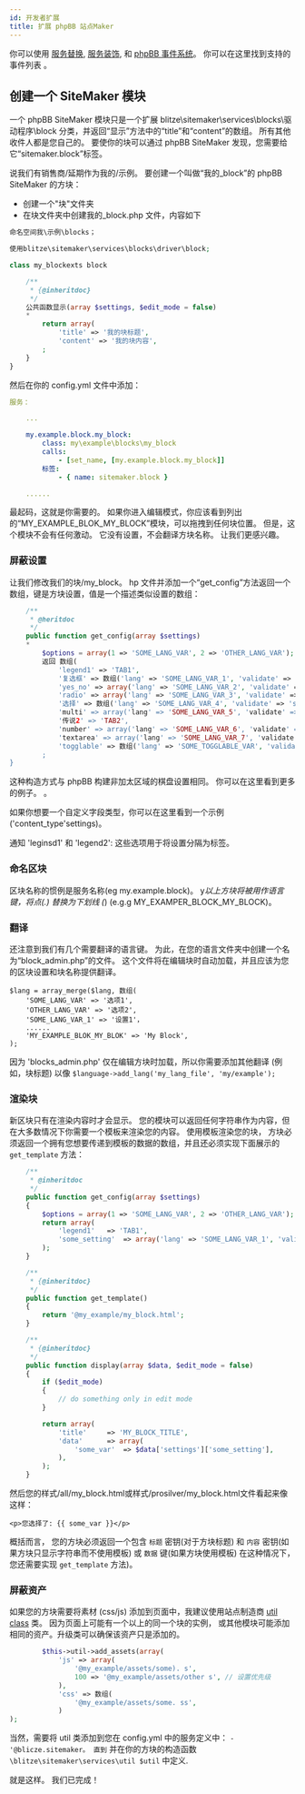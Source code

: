 ```yaml
---
id: 开发者扩展
title: 扩展 phpBB 站点Maker
---
```


你可以使用 [服务替换](https://area51.phpbb.com/docs/dev/3.2.x/extensions/tutorial_advanced.html#using-service-replacement), [服务装饰](https://area51.phpbb.com/docs/dev/3.2.x/extensions/tutorial_advanced.html#using-service-decoration), 和 [phpBB 事件系统](https://area51.phpbb.com/docs/dev/3.2.x/extensions/tutorial_events.html)。 你可以在这里找到支持的事件列表 [](./developer-events.md)。

## 创建一个 SiteMaker 模块

一个 phpBB SiteMaker 模块只是一个扩展 blitze\sitemaker\services\blocks\驱动程序\block 分类，并返回“显示”方法中的“title”和“content”的数组。 所有其他收件人都是您自己的。 要使你的块可以通过 phpBB SiteMaker 发现，您需要给它“sitemaker.block”标签。

说我们有销售商/延期作为我的/示例。 要创建一个叫做“我的_block”的 phpBB SiteMaker 的方块：

- 创建一个"块"文件夹
- 在块文件夹中创建我的_block.php 文件，内容如下

```php
命名空间我\示例\blocks；

使用blitze\sitemaker\services\blocks\driver\block;

class my_blockexts block

    /**
     * {@inheritdoc}
     */
    公共函数显示(array $settings, $edit_mode = false)
    *
        return array(
            'title' => '我的块标题',
            'content' => '我的块内容',
        ;
    }
}
```

然后在你的 config.yml 文件中添加：

```yml
服务：

    ...

    my.example.block.my_block:
        class: my\example\blocks\my_block
        calls:
            - [set_name, [my.example.block.my_block]]
        标签:
            - { name: sitemaker.block }

    ......

```

最起码，这就是你需要的。 如果你进入编辑模式，你应该看到列出的“MY_EXAMPLE_BLOK_MY_BLOCK”模块，可以拖拽到任何块位置。 但是，这个模块不会有任何激动。 它没有设置，不会翻译方块名称。 让我们更感兴趣。

### 屏蔽设置

让我们修改我们的块/my_block。 hp 文件并添加一个“get_config”方法返回一个数组，键是方块设置，值是一个描述类似设置的数组：

```php
    /**
     * @heritdoc
     */
    public function get_config(array $settings)
    *
        $options = array(1 => 'SOME_LANG_VAR', 2 => 'OTHER_LANG_VAR');
        返回 数组(
            'legend1' => 'TAB1',
            '复选框' => 数组('lang' => 'SOME_LANG_VAR_1', 'validate' => 'string', 'type' => 'checkbox', 'options' => $options, 'default' => array(), 'exerin' => false),
            'yes_no' => array('lang' => 'SOME_LANG_VAR_2', 'validate' => 'bool', 'type' => 'radio:yes_no', 'explanin' => false, 'default' => false),
            'radio' => array('lang' => 'SOME_LANG_VAR_3', 'validate' => 'bool', 'type' => 'radio', 'options' => $options'explorin' => false, 'default' => 'topic'),
            '选择' => 数组('lang' => 'SOME_LANG_VAR_4', 'validate' => 'string', 'type' => 'select', 'options' => $options, 'default' => ', 'explorin' => false),
            'multi' => array('lang' => 'SOME_LANG_VAR_5', 'validate' => 'string', 'type' => 'multi_select', 'options' => $options, 'default' => array(), 'exerin' => false),
            '传说2' => 'TAB2',
            'number' => array('lang' => 'SOME_LANG_VAR_6', 'validate' => 'int:0:20', 'type' => 'number:0:20', 'maxlength' => 2, 'exerin' => false, '默认' => 5，
            'textarea' => array('lang' => 'SOME_LANG_VAR_7', 'validate' => 'string', 'type' => 'textarea:3:40', 'maxlength' => 2, 'exerin' => true 'default' => '),
            'togglable' => 数组('lang' => 'SOME_TOGGLABLE_VAR', 'validate' => 'string', 'type' => 'select:1:0:toggle_key', 'options' => $options, '默认' => ', 'append' => '<div id="toggle_key-1">仅在选择选项1 时显示</div>'),
        ;
}
```

这种构造方式与 phpBB 构建非加太区域的棋盘设置相同。 你可以在这里看到更多的例子。 [](https://github.com/phpbb/phpbb/blob/master/phpBB/includes/acp/acp_board.php)。

如果你想要一个自定义字段类型，你可以在这里看到一个示例 [](https://github.com/blitze/phpBB-ext-sitemaker_content/blob/develop/blocks/recent.php) ('content_type'settings)。

通知 'leginsd1' 和 'legend2': 这些选项用于将设置分隔为标签。

### 命名区块

区块名称的惯例是服务名称(eg my.example.block)。 y*以上方块将被用作语言键，将点(.) 替换为下划线 (*) (e.g.g MY_EXAMPER_BLOCK_MY_BLOCK)。

### 翻译

还注意到我们有几个需要翻译的语言键。 为此，在您的语言文件夹中创建一个名为“block_admin.php”的文件。 这个文件将在编辑块时自动加载，并且应该为您的区块设置和块名称提供翻译。

    $lang = array_merge($lang, 数组(
        'SOME_LANG_VAR' => '选项1',
        'OTHER_LANG_VAR' => '选项2',
        'SOME_LANG_VAR_1' => '设置1'，
        ......
        'MY_EXAMPLE_BLOK_MY_BLOK' => 'My Block',
    );
    

因为 'blocks_admin.php' 仅在编辑方块时加载，所以你需要添加其他翻译 (例如，块标题) 以像 `$language->add_lang('my_lang_file', 'my/example');`

### 渲染块

新区块只有在渲染内容时才会显示。 您的模块可以返回任何字符串作为内容，但在大多数情况下你需要一个模板来渲染您的内容。 使用模板渲染您的块， 方块必须返回一个拥有您想要传递到模板的数据的数组，并且还必须实现下面展示的 `get_template` 方法：

```php
    /**
     * @inheritdoc
     */
    public function get_config(array $settings)
    {
        $options = array(1 => 'SOME_LANG_VAR', 2 => 'OTHER_LANG_VAR');
        return array(
            'legend1'   => 'TAB1',
            'some_setting'  => array('lang' => 'SOME_LANG_VAR_1', 'validate' => 'string', 'type' => 'checkbox', 'options' => $options, 'default' => array(), 'explain' => false),
        );
    }

    /**
     * {@inheritdoc}
     */
    public function get_template()
    {
        return '@my_example/my_block.html';
    }

    /**
     * {@inheritdoc}
     */
    public function display(array $data, $edit_mode = false)
    {
        if ($edit_mode)
        {
            // do something only in edit mode
        }

        return array(
            'title'     => 'MY_BLOCK_TITLE',
            'data'      => array(
                'some_var'  => $data['settings']['some_setting'],
            ),
        );
    }
```

然后您的样式/all/my_block.html或样式/prosilver/my_block.html文件看起来像这样：

    <p>您选择了: {{ some_var }}</p>
    

概括而言， 您的方块必须返回一个包含 `标题` 密钥(对于方块标题) 和 `内容` 密钥(如果方块只显示字符串而不使用模板) 或 `数据` 键(如果方块使用模板) 在这种情况下，您还需要实现 `get_template` 方法)。

### 屏蔽资产

如果您的方块需要将素材 (css/js) 添加到页面中，我建议使用站点制造商 [util class](https://github.com/blitze/phpBB-ext-sitemaker/blob/develop/services/util.php) 类。 因为页面上可能有一个以上的同一个块的实例， 或其他模块可能添加相同的资产。升级类可以确保该资产只是添加的。

```php
        $this->util->add_assets(array(
            'js' => array(
                '@my_example/assets/some). s',
                100 => '@my_example/assets/other s', // 设置优先级
            ),
            'css' => 数组(
                '@my_example/assets/some. ss',
            )
);
```

当然，需要将 util 类添加到您在 config.yml 中的服务定义中： `- '@blicze.sitemaker。 直到` 并在你的方块的构造函数 `\blitze\sitemaker\services\util $util` 中定义.

就是这样。 我们已完成！